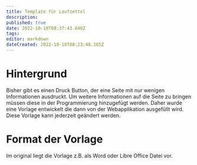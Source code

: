 ```yaml
---
title: Template für Laufzettel
description: 
published: true
date: 2022-10-18T08:37:43.640Z
tags: 
editor: markdown
dateCreated: 2022-10-18T08:23:48.185Z
---
```


# Hintergrund
Bisher gibt es einen Druck Button, der eine Seite mit nur wenigen Informationen ausdruckt. Um weitere Informationen auf die Seite zu bringen müssen diese in der Programmierung hinzugefügt werden.
Daher wurde eine Vorlage entwickelt die dann von der Webapplikation ausgefüllt wird.
Diese Vorlage kann jederzeit geändert werden.

# Format der Vorlage
Im original liegt die Vorlage z.B. als Word oder Libre Office Datei vor.


